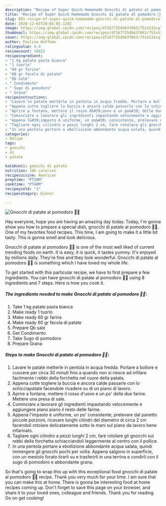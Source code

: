 ```yaml
---
description: "Recipe of Super Quick Homemade Gnocchi di patate al pomodoro 🥔🍅"
title: "Recipe of Super Quick Homemade Gnocchi di patate al pomodoro 🥔🍅"
slug: 601-recipe-of-super-quick-homemade-gnocchi-di-patate-al-pomodoro
date: 2020-12-05T20:05:05.110Z
image: https://img-global.cpcdn.com/recipes/df167725db63f863/751x532cq70/gnocchi-di-patate-al-pomodoro-🥔🍅-recipe-main-photo.jpg
thumbnail: https://img-global.cpcdn.com/recipes/df167725db63f863/751x532cq70/gnocchi-di-patate-al-pomodoro-🥔🍅-recipe-main-photo.jpg
cover: https://img-global.cpcdn.com/recipes/df167725db63f863/751x532cq70/gnocchi-di-patate-al-pomodoro-🥔🍅-recipe-main-photo.jpg
author: Pauline Hoffman
ratingvalue: 4.4
reviewcount: 19822
recipeingredient:
- "1 kg patate pasta bianca"
- "1 tuorlo"
- "60 gr farina"
- "60 gr fecola di patate"
- "Qb sale"
- " Condimento"
- " Sugo di pomodoro"
- " Grana"
recipeinstructions:
- "Lavare le patate metterle in pentola in acqua fredda. Portare a bollore e cuocere per circa 30 minuti fino a quando non si riesce ad infilare facilmente i rebbi della forchetta nel cuore della patata."
- "Appena cotte togliere la buccia e ancora calde passarle con lo schicciapatate facendole ricadere su di un piano di lavoro."
- "Aprire a fontana, mettere il rosso d&#39;uovo e un po&#39; delle due farine. Mettere una presa di sale."
- "Cominciare a lavorare gli ingredienti impastando velocemente e aggiungere piano piano il resto delle farine."
- "Appena l&#39;impasto è uniforme, un po&#39; consistente, prelevare dal panetto piccole porzioni, ricavare lunghi cilindri del diametro di circa 2 cm facendoli rotolare delicatamente sotto le mani sul piano da lavoro bene infarinato."
- "Tagliare ogni cilindro a pezzi lunghi 2 cm, fare rotolare gli gnocchi sui rebbi della forchetta schiacciandoli leggermente al centro con il pollice."
- "In una pentola portare a ebollizione abbondante acqua salata, quindi immergere gli gnocchi pochi per volta. Appena salgono in superficie, con un mestolo forato tirarli su e trasferirli in una terrina e condirli con il sugo di pomodoro e abbondante grana."
categories:
- Recipe
tags:
- gnocchi
- di
- patate

katakunci: gnocchi di patate 
nutrition: 105 calories
recipecuisine: American
preptime: "PT26M"
cooktime: "PT40M"
recipeyield: "1"
recipecategory: Dinner

---
```



![Gnocchi di patate al pomodoro 🥔🍅](https://img-global.cpcdn.com/recipes/df167725db63f863/751x532cq70/gnocchi-di-patate-al-pomodoro-🥔🍅-recipe-main-photo.jpg)

Hey everyone, hope you are having an amazing day today. Today, I'm gonna show you how to prepare a special dish, gnocchi di patate al pomodoro 🥔🍅. One of my favorites food recipes. This time, I am going to make it a little bit tasty. This is gonna smell and look delicious.



Gnocchi di patate al pomodoro 🥔🍅 is one of the most well liked of current trending foods on earth. It is easy, it is quick, it tastes yummy. It's enjoyed by millions daily. They're fine and they look wonderful. Gnocchi di patate al pomodoro 🥔🍅 is something which I have loved my whole life.


To get started with this particular recipe, we have to first prepare a few ingredients. You can have gnocchi di patate al pomodoro 🥔🍅 using 8 ingredients and 7 steps. Here is how you cook it.

<!--inarticleads1-->

##### The ingredients needed to make Gnocchi di patate al pomodoro 🥔🍅:

1. Take 1 kg patate pasta bianca
1. Make ready 1 tuorlo
1. Make ready 60 gr farina
1. Make ready 60 gr fecola di patate
1. Prepare Qb sale
1. Get  Condimento
1. Take  Sugo di pomodoro
1. Prepare  Grana




<!--inarticleads2-->

##### Steps to make Gnocchi di patate al pomodoro 🥔🍅:

1. Lavare le patate metterle in pentola in acqua fredda. Portare a bollore e cuocere per circa 30 minuti fino a quando non si riesce ad infilare facilmente i rebbi della forchetta nel cuore della patata.
1. Appena cotte togliere la buccia e ancora calde passarle con lo schicciapatate facendole ricadere su di un piano di lavoro.
1. Aprire a fontana, mettere il rosso d&#39;uovo e un po&#39; delle due farine. Mettere una presa di sale.
1. Cominciare a lavorare gli ingredienti impastando velocemente e aggiungere piano piano il resto delle farine.
1. Appena l&#39;impasto è uniforme, un po&#39; consistente, prelevare dal panetto piccole porzioni, ricavare lunghi cilindri del diametro di circa 2 cm facendoli rotolare delicatamente sotto le mani sul piano da lavoro bene infarinato.
1. Tagliare ogni cilindro a pezzi lunghi 2 cm, fare rotolare gli gnocchi sui rebbi della forchetta schiacciandoli leggermente al centro con il pollice.
1. In una pentola portare a ebollizione abbondante acqua salata, quindi immergere gli gnocchi pochi per volta. Appena salgono in superficie, con un mestolo forato tirarli su e trasferirli in una terrina e condirli con il sugo di pomodoro e abbondante grana.




So that's going to wrap this up with this exceptional food gnocchi di patate al pomodoro 🥔🍅 recipe. Thank you very much for your time. I am sure that you can make this at home. There is gonna be interesting food at home recipes coming up. Don't forget to save this page on your browser, and share it to your loved ones, colleague and friends. Thank you for reading. Go on get cooking!
